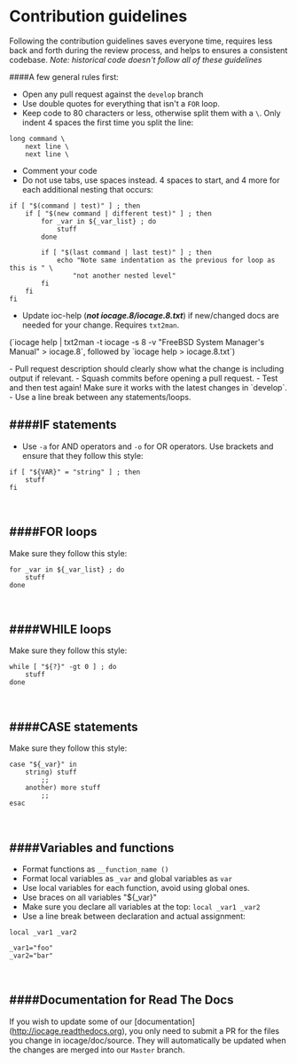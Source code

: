 # Contribution guidelines

Following the contribution guidelines saves everyone time, requires less back
and forth during the review process, and helps to ensures a consistent codebase.
*Note: historical code doesn't follow all of these guidelines*

####A few general rules first:
- Open any pull request against the `develop` branch
- Use double quotes for everything that isn't a `FOR` loop.
- Keep code to 80 characters or less, otherwise split them with a `\`. Only indent 4 spaces the first time you split the line:
```
long command \
    next line \
    next line \
```
- Comment your code
- Do not use tabs, use spaces instead. 4 spaces to start, and 4 more for each additional nesting that occurs:
```
if [ "$(command | test)" ] ; then
    if [ "$(new command | different test)" ] ; then
        for _var in ${_var_list} ; do
            stuff
        done

        if [ "$(last command | last test)" ] ; then
            echo "Note same indentation as the previous for loop as this is " \
                "not another nested level"
        fi
    fi
fi
```
- Update ioc-help (**_not iocage.8/iocage.8.txt_**) if new/changed docs are needed for your change. Requires `txt2man`.
<p>(`iocage help | txt2man -t iocage -s 8 -v "FreeBSD System Manager's Manual" > iocage.8`, followed by `iocage help > iocage.8.txt`)</p>
- Pull request description should clearly show what the change is including output if relevant.
- Squash commits before opening a pull request.
- Test and then test again! Make sure it works with the latest changes in `develop`.
- Use a line break between any statements/loops.
<br>

####IF statements
-----
- Use `-a` for AND operators and `-o` for OR operators.
Use brackets and ensure that they follow this style:
```
if [ "${VAR}" = "string" ] ; then
    stuff
fi
```
<br>

####FOR loops
-----
Make sure they follow this style:
```
for _var in ${_var_list} ; do
    stuff
done
```

<br>

####WHILE loops
-----
Make sure they follow this style:
```
while [ "${?}" -gt 0 ] ; do
    stuff
done
```

<br>

####CASE statements
----
Make sure they follow this style:
```
case "${_var}" in
    string) stuff
        ;;
    another) more stuff
        ;;
esac
```

<br>

####Variables and functions
-----
- Format functions as `__function_name ()`
- Format local variables as `_var` and global variables as `var`
- Use local variables for each function, avoid using global ones.
- Use braces on all variables "${_var}"
- Make sure you declare all variables at the top: `local _var1 _var2`
- Use a line break between declaration and actual assignment:
```
local _var1 _var2

_var1="foo"
_var2="bar"
```

<br>

####Documentation for Read The Docs
-----
If you wish to update some of our [documentation] (http://iocage.readthedocs.org), you only need to submit a PR for the files you change in iocage/doc/source. They will automatically be updated when the changes are merged into our `Master` branch.
